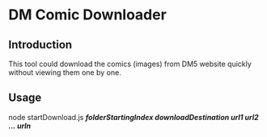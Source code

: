 DM Comic Downloader
===================
Introduction
-------------
This tool could download the comics (images) from DM5 website quickly without viewing them one by one.

Usage
-------------
node startDownload.js ***folderStartingIndex downloadDestination url1 url2 ... urln***
